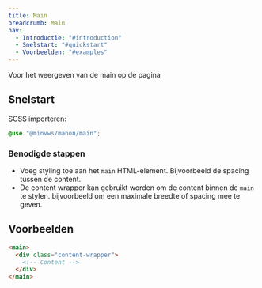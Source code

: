 ```yaml
---
title: Main
breadcrumb: Main
nav:
  - Introductie: "#introduction"
  - Snelstart: "#quickstart"
  - Voorbeelden: "#examples"
---
```


<p id="introduction">Voor het weergeven van de main op de pagina</p>

<h2 id="quickstart">Snelstart</h2>

SCSS importeren:

```scss
@use "@minvws/manon/main";
```

### Benodigde stappen

- Voeg styling toe aan het `main` HTML-element. Bijvoorbeeld de spacing tussen de content.
- De content wrapper kan gebruikt worden om de content binnen de `main` te stylen. bijvoorbeeld om een maximale breedte of spacing mee te geven.

<h2 id="examples">Voorbeelden</h2>

```html
<main>
  <div class="content-wrapper">
    <!-- Content -->
  </div>
</main>
```
